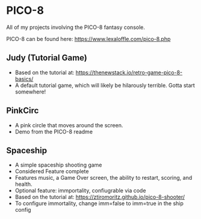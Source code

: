 # PICO-8
All of my projects involving the PICO-8 fantasy console.

PICO-8 can be found here: https://www.lexaloffle.com/pico-8.php

## Judy (Tutorial Game)
- Based on the tutorial at: https://thenewstack.io/retro-game-pico-8-basics/
- A default tutorial game, which will likely be hilarously terrible.  Gotta start somewhere!

## PinkCirc
- A pink circle that moves around the screen.
- Demo from the PICO-8 readme

## Spaceship
- A simple spaceship shooting game
- Considered Feature complete
- Features music, a Game Over screen, the ability to restart, scoring, and health.
- Optional feature: immportality, confiugrable via code
- Based on the tutorial at: https://ztiromoritz.github.io/pico-8-shooter/
- To configure immortality, change imm=false to imm=true in the ship config
